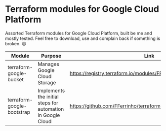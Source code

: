 # Terraform modules for Google Cloud Platform
Assorted Terraform modules for Google Cloud Platform, built be me and mostly tested. Feel free to download, use and complain back if something is broken. 😄

| Module | Purpose | Link |
|-|-|-|
| terraform-google-bucket | Manages Google Cloud Storage | https://registry.terraform.io/modules/FFerrinho/bucket/google/latest |
| terraform-google-bootstrap | Implements the initial steps for automation in Google Cloud | https://github.com/FFerrinho/terraform-google-bootstrap |

